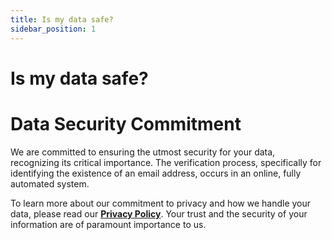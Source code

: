 ```yaml
---
title: Is my data safe?
sidebar_position: 1
---
```


# Is my data safe?

# Data Security Commitment

We are committed to ensuring the utmost security for your data, recognizing its critical importance. The verification process, specifically for identifying the existence of an email address, occurs in an online, fully automated system.

To learn more about our commitment to privacy and how we handle your data, please read our **[Privacy Policy](https://www.mailavail.io/privacypolicy)**. Your trust and the security of your information are of paramount importance to us.
